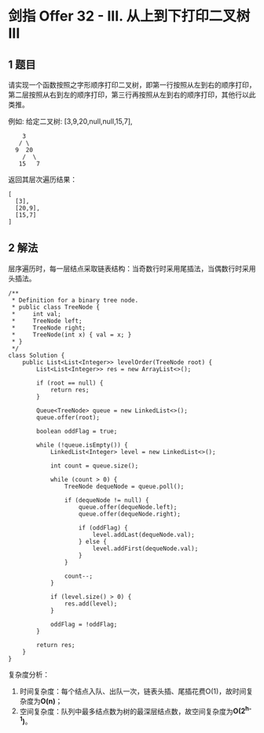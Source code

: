 # 剑指 Offer 32 - III. 从上到下打印二叉树 III

## 1 题目

请实现一个函数按照之字形顺序打印二叉树，即第一行按照从左到右的顺序打印，第二层按照从右到左的顺序打印，第三行再按照从左到右的顺序打印，其他行以此类推。

例如:
给定二叉树: [3,9,20,null,null,15,7],

        3
       / \
      9  20
        /  \
       15   7

返回其层次遍历结果：

```
[
  [3],
  [20,9],
  [15,7]
]
```

## 2 解法

层序遍历时，每一层结点采取链表结构：当奇数行时采用尾插法，当偶数行时采用头插法。

```
/**
 * Definition for a binary tree node.
 * public class TreeNode {
 *     int val;
 *     TreeNode left;
 *     TreeNode right;
 *     TreeNode(int x) { val = x; }
 * }
 */
class Solution {
    public List<List<Integer>> levelOrder(TreeNode root) {
        List<List<Integer>> res = new ArrayList<>();

        if (root == null) {
            return res;
        }

        Queue<TreeNode> queue = new LinkedList<>();
        queue.offer(root);

        boolean oddFlag = true;

        while (!queue.isEmpty()) {
            LinkedList<Integer> level = new LinkedList<>();

            int count = queue.size();

            while (count > 0) {
                TreeNode dequeNode = queue.poll();

                if (dequeNode != null) {
                    queue.offer(dequeNode.left);
                    queue.offer(dequeNode.right);

                    if (oddFlag) {
                        level.addLast(dequeNode.val);
                    } else {
                        level.addFirst(dequeNode.val);
                    }
                }

                count--;
            }

            if (level.size() > 0) {
                res.add(level);
            }

            oddFlag = !oddFlag;
        }

        return res;
    }
}
```

复杂度分析：

1. 时间复杂度：每个结点入队、出队一次，链表头插、尾插花费O(1)，故时间复杂度为**O(n)**；
2. 空间复杂度：队列中最多结点数为树的最深层结点数，故空间复杂度为**O(2<sup>h-1</sup>)**。



